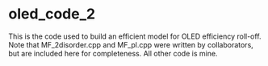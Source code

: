 # oled_code_2
This is the code used to build an efficient model for OLED efficiency roll-off.
Note that MF_2disorder.cpp and MF_pl.cpp were written by collaborators, but are included here for completeness. All other code is mine.
